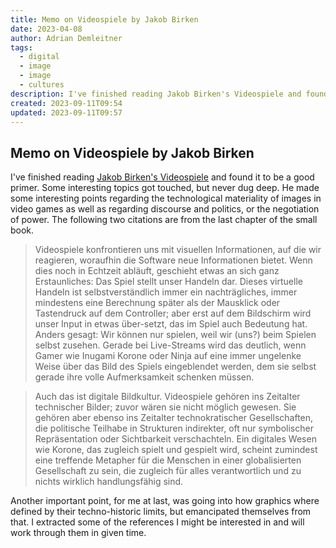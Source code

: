 ```yaml
---
title: Memo on Videospiele by Jakob Birken
date: 2023-04-08
author: Adrian Demleitner
tags:
  - digital
  - image
  - image
  - cultures
description: I've finished reading Jakob Birken's Videospiele and found it to be a good primer. Some interesting topics got touched, but never dug deep.
created: 2023-09-11T09:54
updated: 2023-09-11T09:57
---
```

## Memo on Videospiele by Jakob Birken
I've finished reading [Jakob Birken's Videospiele](literature/birkenVideospieleDigitaleBildkulturen2022.md) and found it to be a good primer. Some interesting topics got touched, but never dug deep. He made some interesting points regarding the technological materiality of images in video games as well as regarding discourse and politics, or the negotiation of power. The following two citations are from the last chapter of the small book.

> Videospiele konfrontieren uns mit visuellen Informationen, auf die wir reagieren, woraufhin die Software neue Informationen bietet. Wenn dies noch in Echtzeit abläuft, geschieht etwas an sich ganz Erstaunliches: Das Spiel stellt unser Handeln dar. Dieses virtuelle Handeln ist selbstverständlich immer ein nachträgliches, immer mindestens eine Berechnung später als der Mausklick oder Tastendruck auf dem Controller; aber erst auf dem Bildschirm wird unser Input in etwas über-setzt, das im Spiel auch Bedeutung hat. Anders gesagt: Wir können nur spielen, weil wir (uns?) beim Spielen selbst zusehen. Gerade bei Live-Streams wird das deutlich, wenn Gamer wie Inugami Korone oder Ninja auf eine immer ungelenke Weise über das Bild des Spiels eingeblendet werden, dem sie selbst gerade ihre volle Aufmerksamkeit schenken müssen.

> Auch das ist digitale Bildkultur. Videospiele gehören ins Zeitalter technischer Bilder; zuvor wären sie nicht möglich gewesen. Sie gehören aber ebenso ins Zeitalter technokratischer Gesellschaften, die politische Teilhabe in Strukturen indirekter, oft nur symbolischer Repräsentation oder Sichtbarkeit verschachteln. Ein digitales Wesen wie Korone, das zugleich spielt und gespielt wird, scheint zumindest eine treffende Metapher für die Menschen in einer globalisierten Gesellschaft zu sein, die zugleich für alles verantwortlich und zu nichts wirklich handlungsfähig sind.

Another important point, for me at last, was going into how graphics where defined by their techno-historic limits, but emancipated themselves from that. I extracted some of the references I might be interested in and will work through them in given time.